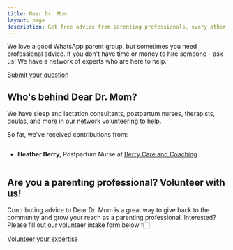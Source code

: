 ```yaml
---
title: Dear Dr. Mom
layout: page
description: Get free advice from parenting professionals, every other Monday
---
```


We love a good WhatsApp parent group, but sometimes you need professional advice. If you don't have time or money to hire someone – ask us! We have a network of experts who are here to help. 

<a href="{{site.url}}{{site.base-url}}/advice/submit"
class="button is-rounded submit">Submit your question</a>

## Who's behind Dear Dr. Mom?
We have sleep and lactation consultants, postpartum nurses, therapists, doulas, and more in our network volunteering to help.

So far, we've received contributions from:

<div class="contributions column">
<div class="row">
<ul>
    <li>
        <b>Heather Berry</b>, Postpartum Nurse at <a href="berrycareandcoaching.com">Berry Care and Coaching</a>
    </li>
</ul>
</div>
</div>

## Are you a parenting professional? Volunteer with us!

Contributing advice to Dear Dr. Mom is a great way to give back to the community and grow your reach as a parenting professional. Interested? Please fill out our volunteer intake form below 👇🏻

<a href="{{site.url}}{{site.base-url}}/advice/volunteer"
class="button is-rounded submit">Volunteer your expertise</a>